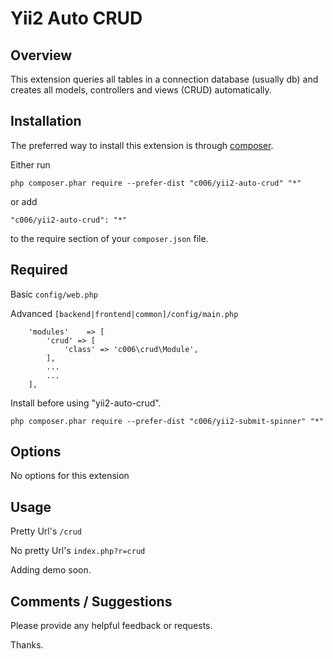 Yii2 Auto CRUD
===================

Overview
---------

This extension queries all tables in a connection database (usually db) and creates all models, controllers and views (CRUD) automatically.

Installation
------------

The preferred way to install this extension is through [composer](http://getcomposer.org/download/).

Either run

```
php composer.phar require --prefer-dist "c006/yii2-auto-crud" "*"
```

or add

```
"c006/yii2-auto-crud": "*"
```

to the require section of your `composer.json` file.


Required
--------

Basic ```config/web.php```

Advanced ```[backend|frontend|common]/config/main.php```

>
        'modules'    => [
            'crud' => [
                'class' => 'c006\crud\Module',
            ],
            ...
            ...
        ],



Install before using "yii2-auto-crud".

```php composer.phar require --prefer-dist "c006/yii2-submit-spinner" "*"```


Options
-------

No options for this extension



Usage
-----

Pretty Url's ```/crud```

No pretty Url's ```index.php?r=crud```

Adding demo soon.




Comments / Suggestions
--------------------

Please provide any helpful feedback or requests.

Thanks.


































